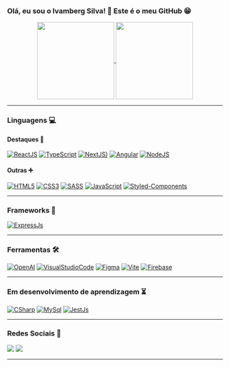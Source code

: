 ### Olá, eu sou o Ivamberg Silva! 👋 Este é o meu GitHub 😁

<div align="center">
  <a href="https://github.com/IvambergSilva">
    <img align="center" src="https://github-readme-stats.vercel.app/api?username=IvambergSilva&show_icons=true&theme=gotham" height="180em"/>
    <img align="center" src="https://github-readme-stats.vercel.app/api/top-langs/?username=IvambergSilva&layout=compact&theme=gotham" height="180em"/>
  </a>
</div>
  
---
  
### Linguagens 💻

#### Destaques 🚀

[![ReactJS](https://img.shields.io/badge/React-61DAFB?style=for-the-badge&logo=react&logoColor=black)](https://pt-br.reactjs.org/)
[![TypeScript](https://img.shields.io/badge/TypeScript-007ACC?style=for-the-badge&logo=typescript&logoColor=white)](https://www.typescriptlang.org/)
[![NextJS)](https://img.shields.io/badge/Next.js-000000.svg?style=for-the-badge&logo=nextdotjs&logoColor=white)](https://nextjs.org/)
[![Angular](https://img.shields.io/badge/Angular-DD0031?style=for-the-badge&logo=angular&logoColor=white)](angular.io)
[![NodeJS](https://img.shields.io/badge/Node.js-339933?style=for-the-badge&logo=node.js&logoColor=white)](https://nodejs.org)

#### Outras ➕

[![HTML5](https://img.shields.io/badge/HTML5-E34F26?style=for-the-badge&logo=html5&logoColor=white)](https://developer.mozilla.org/pt-BR/docs/Web/HTML)
[![CSS3](https://img.shields.io/badge/CSS3-1572B6?style=for-the-badge&logo=css3&logoColor=white)](https://developer.mozilla.org/pt-BR/docs/Web/CSS)
[![SASS](https://img.shields.io/badge/Sass-CC6699?style=for-the-badge&logo=sass&logoColor=white)](https://sass-lang.com/)
[![JavaScript](https://img.shields.io/badge/JavaScript-FFD43B?style=for-the-badge&logo=javascript&logoColor=black)](https://developer.mozilla.org/pt-BR/docs/Web/JavaScript)
[![Styled-Components](https://img.shields.io/badge/styledcomponents-DB7093.svg?style=for-the-badge&logo=styled-components&logoColor=white)](https://styled-components.com/)

---
  
### Frameworks 🔨

[![ExpressJs](https://img.shields.io/badge/Express.js-404D59?style=for-the-badge)](https://expressjs.com/pt-br/)


---

### Ferramentas 🛠

[![OpenAI](https://img.shields.io/badge/OpenAI-412991.svg?style=for-the-badge&logo=OpenAI&logoColor=white)](https://openai.com)
[![VisualStudioCode](https://img.shields.io/badge/Visual_Studio_Code-007ACC?style=for-the-badge&logo=visualstudiocode&logoColor=white)](https://code.visualstudio.com/)
[![Figma](https://img.shields.io/badge/Figma-F24E1E?style=for-the-badge&logo=figma&logoColor=white)](https://www.notion.so/)
[![Vite](https://img.shields.io/badge/Vite-646CFF.svg?style=for-the-badge&logo=Vite&logoColor=white)](https://vitejs.dev/)
[![Firebase](https://img.shields.io/badge/firebase-ffca28?style=for-the-badge&logo=firebase&logoColor=black)](https://firebase.google.com/)
  
---

### Em desenvolvimento de aprendizagem ⏳

[![CSharp](https://img.shields.io/badge/C%23-239120?style=for-the-badge&logo=c-sharp&logoColor=white)](https://dotnet.microsoft.com/pt-br/languages/csharp)
[![MySql](https://img.shields.io/badge/MySQL-005C84?style=for-the-badge&logo=mysql&logoColor=white)](https://www.mysql.com/)
[![JestJs](https://img.shields.io/badge/Jest-323330?style=for-the-badge&logo=Jest&logoColor=white)](https://jestjs.io/pt-BR/)

---

### Redes Sociais 💬
  
<a href = "mailto:ivambergisilva@gmail.com" target="_blank"><img src="https://img.shields.io/badge/-Gmail-%23333?style=for-the-badge&logo=gmail&logoColor=white" ></a>
<a href="https://www.linkedin.com/in/ivamberg-silva/" target="_blank"><img src="https://img.shields.io/badge/-LinkedIn-%230077B5?style=for-the-badge&logo=linkedin&logoColor=white"></a> 

---
